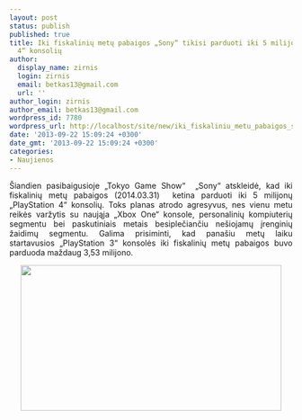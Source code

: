 ```yaml
---
layout: post
status: publish
published: true
title: Iki fiskalinių metų pabaigos „Sony“ tikisi parduoti iki 5 milijonų „PlayStation
  4“ konsolių
author:
  display_name: zirnis
  login: zirnis
  email: betkas13@gmail.com
  url: ''
author_login: zirnis
author_email: betkas13@gmail.com
wordpress_id: 7780
wordpress_url: http://localhost/site/new/iki_fiskaliniu_metu_pabaigos_sony_tikisi_parduoti_iki_5_milijonu_ps4_konsoliu_/
date: '2013-09-22 15:09:24 +0300'
date_gmt: '2013-09-22 15:09:24 +0300'
categories:
- Naujienos
---
```

<p style="text-align: justify;">
	&Scaron;iandien pasibaigusioje &bdquo;Tokyo Game Show&ldquo;&nbsp; &bdquo;Sony&ldquo; atskleidė, kad iki fiskalinių metų pabaigos (2014.03.31) &nbsp;ketina parduoti iki 5 milijonų &bdquo;PlayStation 4&ldquo; konsolių. Toks planas atrodo agresyvus, nes vienu metu reikės varžytis su naująja &bdquo;Xbox One&ldquo; konsole, personalinių kompiuterių segmentu bei paskutiniais metais besiplečiančiu ne&scaron;iojamų įrenginių žaidimų segmentu. Galima prisiminti, kad pana&scaron;iu metų laiku startavusios&nbsp;&bdquo;PlayStation 3&ldquo; konsolės iki fiskalinių metų pabaigos buvo parduoda maždaug 3,53 milijono.</p>
<p style="text-align: center;">
	<img alt="" src="http://technews.lt/userfiles/sony_playstation_4.jpg" style="width: 464px; height: 259px;" /></p>
